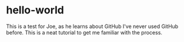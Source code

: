 # hello-world
This is a test for Joe, as he learns about GitHub
I've never used GitHub before. This is a neat tutorial to get me familiar with the process. 
